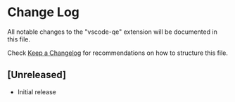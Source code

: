# Change Log

All notable changes to the "vscode-qe" extension will be documented in this file.

Check [Keep a Changelog](http://keepachangelog.com/) for recommendations on how to structure this file.

## [Unreleased]

- Initial release